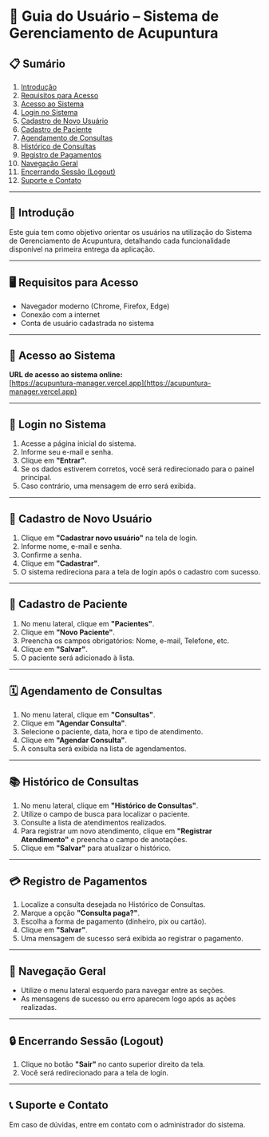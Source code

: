 # 🧾 Guia do Usuário – Sistema de Gerenciamento de Acupuntura

## 📋 Sumário

1. [Introdução](#introdução)  
2. [Requisitos para Acesso](#requisitos-para-acesso)  
3. [Acesso ao Sistema](#acesso-ao-sistema)  
4. [Login no Sistema](#login-no-sistema)  
5. [Cadastro de Novo Usuário](#cadastro-de-novo-usuário)  
6. [Cadastro de Paciente](#cadastro-de-paciente)  
7. [Agendamento de Consultas](#agendamento-de-consultas)  
8. [Histórico de Consultas](#histórico-de-consultas)  
9. [Registro de Pagamentos](#registro-de-pagamentos)  
10. [Navegação Geral](#navegação-geral)  
11. [Encerrando Sessão (Logout)](#encerrando-sessão-logout)  
12. [Suporte e Contato](#suporte-e-contato)

---

## 🧩 Introdução

Este guia tem como objetivo orientar os usuários na utilização do Sistema de Gerenciamento de Acupuntura, detalhando cada funcionalidade disponível na primeira entrega da aplicação.

---

## 🖥️ Requisitos para Acesso

- Navegador moderno (Chrome, Firefox, Edge)  
- Conexão com a internet  
- Conta de usuário cadastrada no sistema  

---

## 🔐 Acesso ao Sistema

**URL de acesso ao sistema online:**  
[https://acupuntura-manager.vercel.app](https://acupuntura-manager.vercel.app)

---

## 🔑 Login no Sistema

1. Acesse a página inicial do sistema.  
2. Informe seu e-mail e senha.  
3. Clique em **"Entrar"**.  
4. Se os dados estiverem corretos, você será redirecionado para o painel principal.  
5. Caso contrário, uma mensagem de erro será exibida.

---

## 📝 Cadastro de Novo Usuário

1. Clique em **"Cadastrar novo usuário"** na tela de login.  
2. Informe nome, e-mail e senha.  
3. Confirme a senha.  
4. Clique em **"Cadastrar"**.  
5. O sistema redireciona para a tela de login após o cadastro com sucesso.

---

## 👤 Cadastro de Paciente

1. No menu lateral, clique em **"Pacientes"**.  
2. Clique em **"Novo Paciente"**.  
3. Preencha os campos obrigatórios: Nome, e-mail, Telefone, etc.  
4. Clique em **"Salvar"**.  
5. O paciente será adicionado à lista.

---

## 🗓️ Agendamento de Consultas

1. No menu lateral, clique em **"Consultas"**.  
2. Clique em **"Agendar Consulta"**.  
3. Selecione o paciente, data, hora e tipo de atendimento.  
4. Clique em **"Agendar Consulta"**.  
5. A consulta será exibida na lista de agendamentos.

---

## 📚 Histórico de Consultas

1. No menu lateral, clique em **"Histórico de Consultas"**.  
2. Utilize o campo de busca para localizar o paciente.  
3. Consulte a lista de atendimentos realizados.  
4. Para registrar um novo atendimento, clique em **"Registrar Atendimento"** e preencha o campo de anotações.  
5. Clique em **"Salvar"** para atualizar o histórico.

---

## 💳 Registro de Pagamentos

1. Localize a consulta desejada no Histórico de Consultas.  
2. Marque a opção **"Consulta paga?"**.  
3. Escolha a forma de pagamento (dinheiro, pix ou cartão).  
4. Clique em **"Salvar"**.  
5. Uma mensagem de sucesso será exibida ao registrar o pagamento.

---

## 🧭 Navegação Geral

- Utilize o menu lateral esquerdo para navegar entre as seções.  
- As mensagens de sucesso ou erro aparecem logo após as ações realizadas.

---

## 🔒 Encerrando Sessão (Logout)

1. Clique no botão **"Sair"** no canto superior direito da tela.  
2. Você será redirecionado para a tela de login.

---

## 📞 Suporte e Contato

Em caso de dúvidas, entre em contato com o administrador do sistema.
